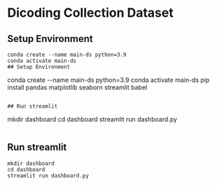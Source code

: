 # Dicoding Collection Dataset

## Setup Environment

```
conda create --name main-ds python=3.9
conda activate main-ds
## Setup Environment
```

conda create --name main-ds python=3.9
conda activate main-ds
pip install pandas matplotlib seaborn streamlit babel

```

## Run streamlit

```

mkdir dashboard
cd dashboard
streamlit run dashboard.py

```

```

## Run streamlit

```
mkdir dashboard
cd dashboard
streamlit run dashboard.py
```
